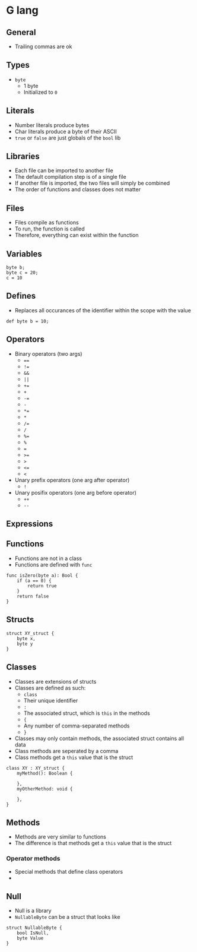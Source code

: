 # G lang

## General
- Trailing commas are ok

## Types
- `byte`
  - 1 byte
  - Initialized to `0`

## Literals
- Number literals produce bytes
- Char literals produce a byte of their ASCII
- `true` or `false` are just globals of the `bool` lib

## Libraries
- Each file can be imported to another file
- The default compilation step is of a single file
- If another file is imported, the two files will simply be combined
- The order of functions and classes does not matter

## Files
- Files compile as functions
- To run, the function is called
- Therefore, everything can exist within the function

## Variables
```
byte b;
byte c = 20;
c = 10
```

## Defines
- Replaces all occurances of the identifier within the scope with the value
```
def byte b = 10;
```

## Operators
- Binary operators (two args)
  - `==`
  - `!=`
  - `&&`
  - `||`
  - `+=`
  - `+`
  - `-=`
  - `-`
  - `*=`
  - `*`
  - `/=`
  - `/`
  - `%=`
  - `%`
  - `=`
  - `>=`
  - `>`
  - `<=`
  - `<`
- Unary prefix operators (one arg after operator)
  - `!`
- Unary posifix operators (one arg before operator)
  - `++`
  - `--`

## Expressions


## Functions
- Functions are not in a class
- Functions are defined with `func`
```
func isZero(byte a): Bool {
    if (a == 0) {
        return true
    }
    return false
}
```


## Structs

``` 
struct XY_struct {
    byte x,
    byte y
}
```

## Classes
- Classes are extensions of structs
- Classes are defined as such:
  - `class`
  - Their unique identifier
  - `:`
  - The associated struct, which is `this` in the methods
  - `{`
  - Any number of comma-separated methods
  - `}`
- Classes may only contain methods, the associated struct contains all data
- Class methods are seperated by a comma
- Class methods get a `this` value that is the struct
``` 
class XY : XY_struct {
    myMethod(): Boolean {

    },
    myOtherMethod: void {

    },
}
```

## Methods 
- Methods are very similar to functions
- The difference is that methods get a `this` value that is the struct

### Operator methods
- Special methods that define class operators
- 


## Null
- Null is a library
- `NullableByte` can be a struct that looks like
```
struct NullableByte {
    bool IsNull,
    byte Value
}
```